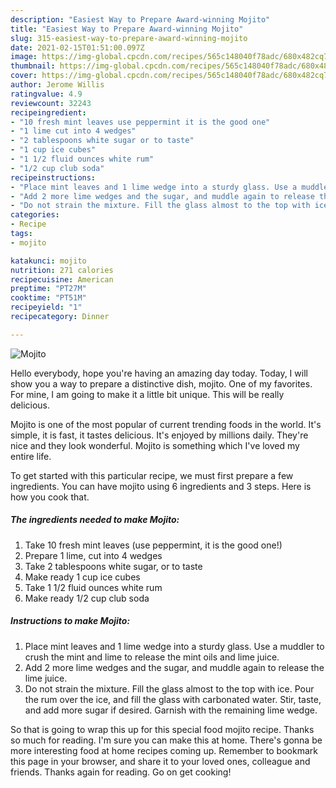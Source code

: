 ```yaml
---
description: "Easiest Way to Prepare Award-winning Mojito"
title: "Easiest Way to Prepare Award-winning Mojito"
slug: 315-easiest-way-to-prepare-award-winning-mojito
date: 2021-02-15T01:51:00.097Z
image: https://img-global.cpcdn.com/recipes/565c148040f78adc/680x482cq70/mojito-recipe-main-photo.jpg
thumbnail: https://img-global.cpcdn.com/recipes/565c148040f78adc/680x482cq70/mojito-recipe-main-photo.jpg
cover: https://img-global.cpcdn.com/recipes/565c148040f78adc/680x482cq70/mojito-recipe-main-photo.jpg
author: Jerome Willis
ratingvalue: 4.9
reviewcount: 32243
recipeingredient:
- "10 fresh mint leaves use peppermint it is the good one"
- "1 lime cut into 4 wedges"
- "2 tablespoons white sugar or to taste"
- "1 cup ice cubes"
- "1 1/2 fluid ounces white rum"
- "1/2 cup club soda"
recipeinstructions:
- "Place mint leaves and 1 lime wedge into a sturdy glass. Use a muddler to crush the mint and lime to release the mint oils and lime juice."
- "Add 2 more lime wedges and the sugar, and muddle again to release the lime juice."
- "Do not strain the mixture. Fill the glass almost to the top with ice. Pour the rum over the ice, and fill the glass with carbonated water. Stir, taste, and add more sugar if desired. Garnish with the remaining lime wedge."
categories:
- Recipe
tags:
- mojito

katakunci: mojito 
nutrition: 271 calories
recipecuisine: American
preptime: "PT27M"
cooktime: "PT51M"
recipeyield: "1"
recipecategory: Dinner

---
```



![Mojito](https://img-global.cpcdn.com/recipes/565c148040f78adc/680x482cq70/mojito-recipe-main-photo.jpg)

Hello everybody, hope you're having an amazing day today. Today, I will show you a way to prepare a distinctive dish, mojito. One of my favorites. For mine, I am going to make it a little bit unique. This will be really delicious.

Mojito is one of the most popular of current trending foods in the world. It's simple, it is fast, it tastes delicious. It's enjoyed by millions daily. They're nice and they look wonderful. Mojito is something which I've loved my entire life.




To get started with this particular recipe, we must first prepare a few ingredients. You can have mojito using 6 ingredients and 3 steps. Here is how you cook that.

<!--inarticleads1-->

##### The ingredients needed to make Mojito:

1. Take 10 fresh mint leaves (use peppermint, it is the good one!)
1. Prepare 1 lime, cut into 4 wedges
1. Take 2 tablespoons white sugar, or to taste
1. Make ready 1 cup ice cubes
1. Take 1 1/2 fluid ounces white rum
1. Make ready 1/2 cup club soda




<!--inarticleads2-->

##### Instructions to make Mojito:

1. Place mint leaves and 1 lime wedge into a sturdy glass. Use a muddler to crush the mint and lime to release the mint oils and lime juice.
1. Add 2 more lime wedges and the sugar, and muddle again to release the lime juice.
1. Do not strain the mixture. Fill the glass almost to the top with ice. Pour the rum over the ice, and fill the glass with carbonated water. Stir, taste, and add more sugar if desired. Garnish with the remaining lime wedge.




So that is going to wrap this up for this special food mojito recipe. Thanks so much for reading. I'm sure you can make this at home. There's gonna be more interesting food at home recipes coming up. Remember to bookmark this page in your browser, and share it to your loved ones, colleague and friends. Thanks again for reading. Go on get cooking!
